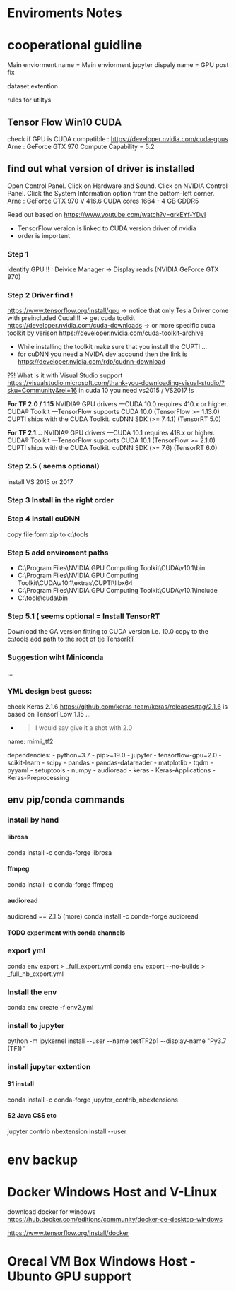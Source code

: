 # Enviroments Notes



# cooperational guidline

Main enviorment name = 
Main enviorment jupyter dispaly name =
GPU post fix

dataset extention

rules for utiltys





## Tensor Flow Win10 CUDA
check if GPU is CUDA compatible : https://developer.nvidia.com/cuda-gpus
Arne : GeForce GTX 970 Compute Capability = 5.2

## find out what version of driver is installed
Open Control Panel.
Click on Hardware and Sound.
Click on NVIDIA Control Panel.
Click the System Information option from the bottom-left corner.
Arne : GeForce GTX 970 V 416.6 CUDA cores 1664 - 4 GB GDDR5



Read out based on https://www.youtube.com/watch?v=qrkEYf-YDyI
* TensorFlow veraion is linked to CUDA version driver of nvidia
* order is importent
### Step 1
identify GPU !! : Deivice Manager -> Display reads (NVIDIA GeForce GTX 970)

### Step 2 Driver find !

https://www.tensorflow.org/install/gpu
-> notice that only Tesla Driver come with preincluded Cuda!!!!
-> get cuda toolkit https://developer.nvidia.com/cuda-downloads
-> or more specific cuda toolkit by verison https://developer.nvidia.com/cuda-toolkit-archive
- While installing the toolkit make sure that you install the CUPTI ...
- for cuDNN you need a NVIDA dev accound then the link is https://developer.nvidia.com/rdp/cudnn-download

??! What is it with Visual Studio support
https://visualstudio.microsoft.com/thank-you-downloading-visual-studio/?sku=Community&rel=16
in cuda 10 you need vs2015 / VS2017 !s


**For TF 2.0 / 1.15**
NVIDIA® GPU drivers —CUDA 10.0 requires 410.x or higher.
CUDA® Toolkit —TensorFlow supports CUDA 10.0 (TensorFlow >= 1.13.0)
CUPTI ships with the CUDA Toolkit.
cuDNN SDK (>= 7.4.1)
(TensorRT 5.0)

**For TF 2.1...**
NVIDIA® GPU drivers —CUDA 10.1 requires 418.x or higher.
CUDA® Toolkit —TensorFlow supports CUDA 10.1 (TensorFlow >= 2.1.0)
CUPTI ships with the CUDA Toolkit.
cuDNN SDK (>= 7.6)
 (TensorRT 6.0)

### Step 2.5 ( seems optional)
install VS 2015 or 2017

### Step 3 Install in the right order

### Step 4 install cuDNN
copy file form zip to c:\tools

### Step 5 add enviroment paths
* C:\Program Files\NVIDIA GPU Computing Toolkit\CUDA\v10.1\bin
* C:\Program Files\NVIDIA GPU Computing Toolkit\CUDA\v10.1\extras\CUPTI\libx64
* C:\Program Files\NVIDIA GPU Computing Toolkit\CUDA\v10.1\include
* C:\tools\cuda\bin

### Step 5.1 ( seems optional = Install TensorRT
Download the GA version fitting to CUDA version i.e. 10.0
copy to the c:\tools
add path to the root of tje TensorRT

### Suggestion wiht Miniconda
...

### YML design best guess:

check Keras 2.1.6  https://github.com/keras-team/keras/releases/tag/2.1.6
is based on TensorFLow 1.15 ...
- > I would say give it a shot with 2.0

name: mimii_tf2
 
dependencies:
    - python=3.7
    - pip>=19.0
    - jupyter
    - tensorflow-gpu=2.0
    - scikit-learn
    - scipy
    - pandas
    - pandas-datareader
    - matplotlib
    - tqdm
    - pyyaml
	- setuptools
	- numpy
	- audioread
	- keras
	- Keras-Applications
	- Keras-Preprocessing




## env pip/conda commands

### install by hand
#### librosa
conda install -c conda-forge librosa
#### ffmpeg
conda install -c conda-forge ffmpeg
#### audioread
audioread == 2.1.5 (more)
conda install -c conda-forge audioread

#### TODO experiment with conda channels


### export yml
conda env export  > _full_export.yml
conda env export --no-builds > _full_nb_export.yml

### Install the env
conda env create -f env2.yml



### install to jupyter
python -m ipykernel install --user --name testTF2p1 --display-name "Py3.7 (TF1)"

### install jupyter extention
#### S1 install
conda install -c conda-forge jupyter_contrib_nbextensions
#### S2 Java CSS etc
jupyter contrib nbextension install --user

# env backup 


# Docker Windows Host and V-Linux
download docker for windows
https://hub.docker.com/editions/community/docker-ce-desktop-windows

https://www.tensorflow.org/install/docker

# Orecal VM Box Windows Host - Ubunto GPU support